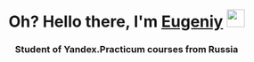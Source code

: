 <h1 align="center">Oh? Hello there, I'm <a href="https://github.com/Kulacus/" target="_blank">Eugeniy</a> 
<img src="https://github.com/blackcater/blackcater/raw/main/images/Hi.gif" height="32"/></h1>
<h3 align="center">Student of Yandex.Practicum courses from Russia</h3>
